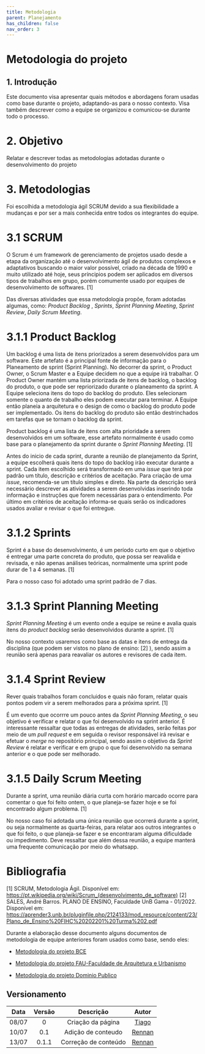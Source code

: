 ```yaml
---
title: Metodologia
parent: Planejamento
has_children: false
nav_order: 3
---
```


# Metodologia do projeto

## 1. Introdução

Este documento visa apresentar quais métodos e abordagens foram usadas como base durante o projeto, adaptando-as para o nosso contexto. Visa também descrever como a equipe se organizou e comunicou-se durante todo o processo.

# 2. Objetivo 

Relatar e descrever todas as metodologias adotadas durante o desenvolvimento do projeto

# 3. Metodologias

Foi escolhida a metodologia ágil SCRUM devido a sua flexibilidade a mudanças e por ser a mais conhecida entre todos os integrantes do equipe.

# 3.1 SCRUM

O Scrum é um framework de gerenciamento de projetos usado desde a etapa da organização até o desenvolvimento ágil de produtos complexos e adaptativos buscando o maior valor possível, criado na década de 1990 e muito utilizado até hoje, seus príncipios podem ser aplicados em diversos tipos de trabalhos em grupo, porém comumente usado por equipes de desenvolvimento de softwares. [1]

Das diversas atividades que essa metodologia propõe, foram adotadas algumas, como: *Product Backlog* , *Sprints*, *Sprint Planning Meeting*, *Sprint Review*, *Daily Scrum Meeting*. 

# 3.1.1 Product Backlog 

Um backlog é uma lista de itens priorizados a serem desenvolvidos para um software. Este artefato é a principal fonte de informação para o Planeamento de sprint (Sprint Planning). No decorrer da sprint, o Product Owner, o Scrum Master e a Equipe decidem no que a equipe irá trabalhar. O Product Owner mantém uma lista priorizada de itens de backlog, o backlog do produto, o que pode ser repriorizado durante o planeamento da sprint. A Equipe seleciona itens do topo do backlog do produto. Eles selecionam somente o quanto de trabalho eles podem executar para terminar. A Equipe então planeia a arquitetura e o design de como o backlog do produto pode ser implementado. Os itens do backlog do produto são então destrinchados em tarefas que se tornam o backlog da sprint.

Product backlog é uma lista de itens com alta prioridade a serem desenvolvidos em um software, esse artefato normalmente é usado como base para o planejamento da sprint durante o *Sprint Planning Meeting*. [1]

Antes do inicio de cada sprint, durante a reunião de planejamento da Sprint, a equipe escolherá quais itens do topo do backlog irão executar durante a sprint. Cada item escolhido será transformado em uma *issue* que terá por padrão um título, descrição e critérios de aceitação. Para criação de uma *issue*, recomenda-se um título simples e direto. Na parte da descrição será necessário descrever as atividades a serem desenvolvidas inserindo toda informação e instruções que forem necessárias para o entendimento. Por último em critérios de aceitação informa-se quais serão os indicadores usados avaliar e revisar o que foi entregue.

# 3.1.2 Sprints

Sprint é a base do desenvolvimento, é um período curto em que o objetivo é entregar uma parte concreta do produto, que possa ser reavalida e revisada, e não apenas análises teóricas, normalmente uma sprint pode durar de 1 a 4 semanas. [1] 

Para o nosso caso foi adotado uma sprint padrão de 7 dias.

# 3.1.3 Sprint Planning Meeting

*Sprint Planning Meeting* é um evento onde a equipe se reúne e avalia quais itens do *product backlog* serão desenvolvidos durante a sprint. [1]

No nosso contexto usaremos como base as datas e itens de entrega da disciplina (que podem ser vistos no plano de ensino: [2] ), sendo assim a reunião será apenas para reavaliar os autores e revisores de cada item.

# 3.1.4 Sprint Review 

Rever quais trabalhos foram concluidos e quais não foram, relatar quais pontos podem vir a serem melhorados para a próxima sprint. [1]

É um evento que ocorrre um pouco antes da *Sprint Planning Meeting*, o seu objetivo é verificar e relatar o que foi desenvolvido na sprint anterior. É interessante ressaltar que todas as entregas de atividades, serão feitas por meio de um *pull request* e em seguida o revisor responsável irá revisar e efetuar o *merge* no repositório principal, sendo assim o objetivo da *Sprint Review* é relatar e verificar e em grupo o que foi desenvolvido na semana anterior e o que pode ser melhorado.

# 3.1.5 Daily Scrum Meeting

Durante a sprint, uma reunião diária curta com horário marcado ocorre para comentar o que foi feito ontem, o que planeja-se fazer hoje e se foi encontrado algum problema. [1]

No nosso caso foi adotada uma única reunião que ocorrerá durante a sprint, ou seja normalmente as quarta-feiras, para relatar aos outros integrantes o que foi feito, o que planeja-se fazer e se encontraram alguma dificuldade ou impedimento. Deve ressaltar que além dessa reunião, a equipe manterá uma frequente comunicação por meio do whatsapp.

# Bibliografia

[1] SCRUM, Metodologia Ágil. Disponível em: https://pt.wikipedia.org/wiki/Scrum_(desenvolvimento_de_software)
[2] SALES, André Barros. PLANO DE ENSINO, Faculdade UnB Gama - 01/2022. Disponível em: https://aprender3.unb.br/pluginfile.php/2124133/mod_resource/content/23/Plano_de_Ensino%20FIHC%20202201%20Turma%202.pdf

Durante a elaboração desse documento alguns documentos de metodologia de equipe anteriores foram usados como base, sendo eles: 

- [Metodologia do projeto BCE](https://interacao-humano-computador.github.io/2020.1-BCE/#/pages/ponto_de_controle_1/metodologia_do_projeto)

- [Metodologia do projeto FAU-Faculdade de Arquitetura e Urbanismo](https://interacao-humano-computador.github.io/2022.1-Faculdade-de-Arquitetura-e-Urbanismo/)

- [Metodologia do projeto Dominio Publico](https://interacao-humano-computador.github.io/2022.1-Dominio-Publico/#/planejamentoDoProjeto/metodologias)

## Versionamento

| Data  | Versão |     Descrição      |    Autor    |
|:-----:|:------:|:------------------:|:-----------:|
| 08/07 |   0   | Criação da página  | [Tiago](https://github.com/TiagoBuson)|
| 10/07 |  0.1  | Adição de conteudo |   [Rennan](https://github.com/NyndoND)|
| 13/07 |  0.1.1  | Correção de conteúdo |   [Rennan](https://github.com/NyndoND)|


